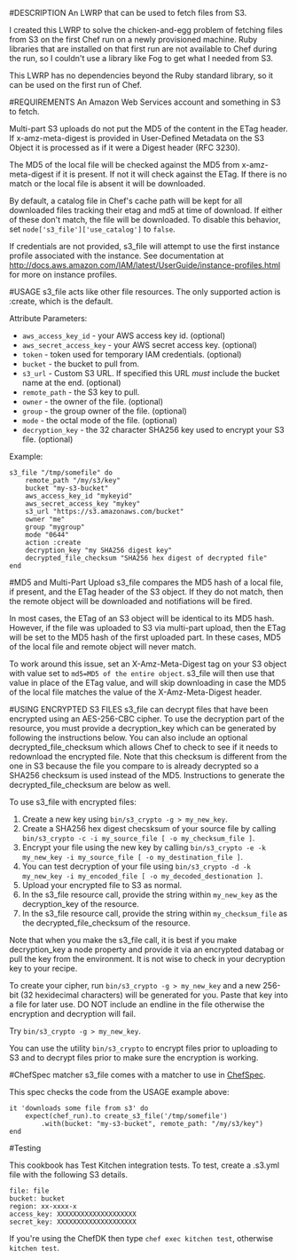 #DESCRIPTION
An LWRP that can be used to fetch files from S3.

I created this LWRP to solve the chicken-and-egg problem of fetching files from S3 on the first Chef run on a newly provisioned machine. Ruby libraries that are installed on that first run are not available to Chef during the run, so I couldn't use a library like Fog to get what I needed from S3.

This LWRP has no dependencies beyond the Ruby standard library, so it can be used on the first run of Chef.

#REQUIREMENTS
An Amazon Web Services account and something in S3 to fetch.

Multi-part S3 uploads do not put the MD5 of the content in the ETag header. If x-amz-meta-digest is provided in User-Defined Metadata on the S3 Object it is processed as if it were a Digest header (RFC 3230).

The MD5 of the local file will be checked against the MD5 from x-amz-meta-digest if it is present.  If not it will check against the ETag.  If there is no match or the local file is absent it will be downloaded.

By default, a catalog file in Chef's cache path will be kept for all downloaded files tracking their etag and md5 at time of download. If either of these don't match, the file will be downloaded. To disable this behavior, set `node['s3_file']['use_catalog']` to `false`.

If credentials are not provided, s3_file will attempt to use the first instance profile associated with the instance. See documentation at http://docs.aws.amazon.com/IAM/latest/UserGuide/instance-profiles.html for more on instance profiles.

#USAGE
s3_file acts like other file resources.  The only supported action is :create, which is the default.

Attribute Parameters:

* `aws_access_key_id` - your AWS access key id. (optional)
* `aws_secret_access_key` - your AWS secret access key. (optional)
* `token` - token used for temporary IAM credentials. (optional)
* `bucket` - the bucket to pull from.
* `s3_url` - Custom S3 URL. If specified this URL *must* include the bucket name at the end. (optional)
* `remote_path` - the S3 key to pull.
* `owner` - the owner of the file. (optional)
* `group` - the group owner of the file. (optional)
* `mode` - the octal mode of the file. (optional)
* `decryption_key` - the 32 character SHA256 key used to encrypt your S3 file. (optional)

Example:

    s3_file "/tmp/somefile" do
    	remote_path "/my/s3/key"
    	bucket "my-s3-bucket"
    	aws_access_key_id "mykeyid"
    	aws_secret_access_key "mykey"
    	s3_url "https://s3.amazonaws.com/bucket"
    	owner "me"
    	group "mygroup"
    	mode "0644"
    	action :create
    	decryption_key "my SHA256 digest key"
    	decrypted_file_checksum "SHA256 hex digest of decrypted file"
    end

#MD5 and Multi-Part Upload
s3_file compares the MD5 hash of a local file, if present, and the ETag header of the S3 object.  If they do not match, then the remote object will be downloaded and notifiations will be fired.

In most cases, the ETag of an S3 object will be identical to its MD5 hash.  However, if the file was uploaded to S3 via multi-part upload, then the ETag will be set to the MD5 hash of the first uploaded part.  In these cases, MD5 of the local file and remote object will never match.

To work around this issue, set an X-Amz-Meta-Digest tag on your S3 object with value set to `md5=MD5 of the entire object`.  s3_file will then use that value in place of the ETag value, and will skip downloading in case the MD5 of the local file matches the value of the X-Amz-Meta-Digest header.

#USING ENCRYPTED S3 FILES
s3_file can decrypt files that have been encrypted using an AES-256-CBC cipher.  To use the decryption part of the resource, you must provide a decryption_key which can be generated by following the instructions below.  You can also include an optional decrypted_file_checksum which allows Chef to check to see if it needs to redownload the encrypted file.  Note that this checksum is different from the one in S3 because the file you compare to is already decrypted so a SHA256 checksum is used instead of the MD5. Instructions to generate the decrypted_file_checksum are below as well.

To use s3_file with encrypted files:

1. Create a new key using `bin/s3_crypto -g > my_new_key`.
1. Create a SHA256 hex digest checsksum of your source file by calling `bin/s3_crypto -c -i my_source_file [ -o my_checksum_file ]`.
1. Encrypt your file using the new key by calling `bin/s3_crypto -e -k my_new_key -i my_source_file [ -o my_destination_file ]`.
1. You can test decryption of your file using `bin/s3_crypto -d -k my_new_key -i my_encoded_file [ -o my_decoded_destionation ]`.
1. Upload your encrypted file to S3 as normal.
1. In the s3_file resource call, provide the string within `my_new_key` as the decryption_key of the resource.
1. In the s3_file resource call, provide the string within `my_checksum_file` as the decrypted_file_checksum of the resource.

Note that when you make the s3_file call, it is best if you make decryption_key a node property and provide it via an encrypted databag or pull the key from the environment.  It is not wise to check in your decryption key to your recipe.

To create your cipher, run `bin/s3_crypto -g > my_new_key` and a new 256-bit (32 hexidecimal characters) will be generated for you. Paste that key into a file for later use.  DO NOT include an endline in the file otherwise the encryption and decryption will fail.

Try `bin/s3_crypto -g > my_new_key`.

You can use the utility `bin/s3_crypto` to encrypt files prior to uploading to S3 and to decrypt files prior to make sure the encryption is working.

#ChefSpec matcher
s3_file comes with a matcher to use in [ChefSpec](https://github.com/sethvargo/chefspec).

This spec checks the code from the USAGE example above:

    it 'downloads some file from s3' do
        expect(chef_run).to create_s3_file('/tmp/somefile')
            .with(bucket: "my-s3-bucket", remote_path: "/my/s3/key")
    end

#Testing

This cookbook has Test Kitchen integration tests. To test, create a .s3.yml file with the following S3 details.

    file: file
    bucket: bucket
    region: xx-xxxx-x
    access_key: XXXXXXXXXXXXXXXXXXXX
    secret_key: XXXXXXXXXXXXXXXXXXXX

If you're using the ChefDK then type `chef exec kitchen test`, otherwise `kitchen test`.
